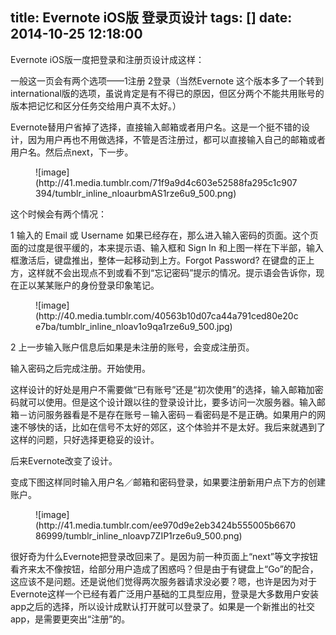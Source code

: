 title: Evernote iOS版 登录页设计
tags: []
date: 2014-10-25 12:18:00
---

Evernote iOS版一度把登录和注册页设计成这样：

一般这一页会有两个选项——1注册 2登录（当然Evernote 这个版本多了一个转到international版的选项，虽说肯定是有不得已的原因，但区分两个不能共用账号的版本把记忆和区分任务交给用户真不太好。）

Evernote替用户省掉了选择，直接输入邮箱或者用户名。这是一个挺不错的设计，因为用户再也不用做选择，不管是否注册过，都可以直接输入自己的邮箱或者用户名。然后点next，下一步。
<figure data-orig-width="500" data-orig-height="750">![image](http://41.media.tumblr.com/71f9a9d4c603e52588fa295c1c907394/tumblr_inline_nloaurbmAS1rze6u9_500.png)</figure>

这个时候会有两个情况：

1 输入的 Email 或 Username 如果已经存在，那么进入输入密码的页面。这个页面的过度是很平缓的，本来提示语、输入框和 Sign In 和上图一样在下半部，输入框激活后，键盘推出，整体一起移动到上方。Forgot Password? 在键盘的正上方，这样就不会出现点不到或看不到“忘记密码”提示的情况。提示语会告诉你，现在正以某某账户的身份登录印象笔记。
<figure data-orig-width="500" data-orig-height="750">![image](http://40.media.tumblr.com/40563b10d07ca44a791ced80e20ce7ba/tumblr_inline_nloav1o9qa1rze6u9_500.jpg)</figure>

2 上一步输入账户信息后如果是未注册的账号，会变成注册页。

输入密码之后完成注册。开始使用。

这样设计的好处是用户不需要做“已有账号”还是“初次使用”的选择，输入邮箱加密码就可以使用。但是这个设计跟以往的登录设计比，要多访问一次服务器。输入邮箱－访问服务器看是不是存在账号－输入密码－看密码是不是正确。如果用户的网速不够快的话，比如在信号不太好的郊区，这个体验并不是太好。我后来就遇到了这样的问题，只好选择更稳妥的设计。

后来Evernote改变了设计。

变成下图这样同时输入用户名／邮箱和密码登录，如果要注册新用户点下方的创建账户。
<figure data-orig-width="422" data-orig-height="750">![image](http://41.media.tumblr.com/ee970d9e2eb3424b555005b667086999/tumblr_inline_nloavp7ZIP1rze6u9_500.png)</figure>

很好奇为什么Evernote把登录改回来了。是因为前一种页面上“next”等文字按钮看齐来太不像按钮，给部分用户造成了困惑吗？但是由于有键盘上“Go”的配合，这应该不是问题。还是说他们觉得两次服务器请求没必要？嗯，也许是因为对于Evernote这样一个已经有着广泛用户基础的工具型应用，登录是大多数用户安装app之后的选择，所以设计成默认打开就可以登录了。如果是一个新推出的社交app，是需要更突出“注册”的。